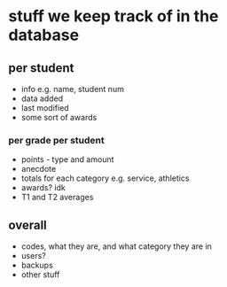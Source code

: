 # stuff we keep track of in the database

## per student

* info e.g. name, student num
* data added
* last modified
* some sort of awards

### per grade per student

* points - type and amount
* anecdote
* totals for each category e.g. service, athletics
* awards? idk
* T1 and T2 averages

## overall

* codes, what they are, and what category they are in
* users?
* backups
* other stuff
